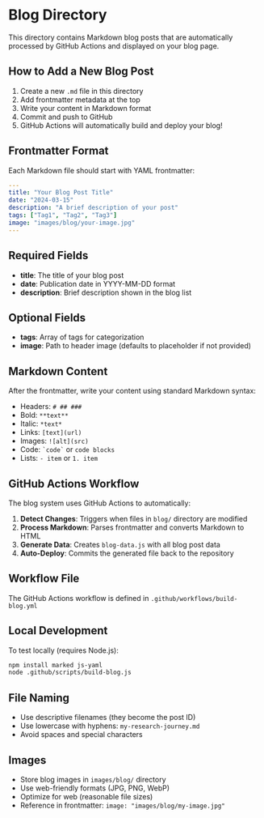 # Blog Directory

This directory contains Markdown blog posts that are automatically processed by GitHub Actions and displayed on your blog page.

## How to Add a New Blog Post

1. Create a new `.md` file in this directory
2. Add frontmatter metadata at the top
3. Write your content in Markdown format
4. Commit and push to GitHub
5. GitHub Actions will automatically build and deploy your blog!

## Frontmatter Format

Each Markdown file should start with YAML frontmatter:

```yaml
---
title: "Your Blog Post Title"
date: "2024-03-15"
description: "A brief description of your post"
tags: ["Tag1", "Tag2", "Tag3"]
image: "images/blog/your-image.jpg"
---
```

## Required Fields

- **title**: The title of your blog post
- **date**: Publication date in YYYY-MM-DD format
- **description**: Brief description shown in the blog list

## Optional Fields

- **tags**: Array of tags for categorization
- **image**: Path to header image (defaults to placeholder if not provided)

## Markdown Content

After the frontmatter, write your content using standard Markdown syntax:

- Headers: `# ## ###`
- Bold: `**text**`
- Italic: `*text*`
- Links: `[text](url)`
- Images: `![alt](src)`
- Code: `` `code` `` or ``` code blocks ```
- Lists: `- item` or `1. item`

## GitHub Actions Workflow

The blog system uses GitHub Actions to automatically:

1. **Detect Changes**: Triggers when files in `blog/` directory are modified
2. **Process Markdown**: Parses frontmatter and converts Markdown to HTML
3. **Generate Data**: Creates `blog-data.js` with all blog post data
4. **Auto-Deploy**: Commits the generated file back to the repository

## Workflow File

The GitHub Actions workflow is defined in `.github/workflows/build-blog.yml`

## Local Development

To test locally (requires Node.js):

```bash
npm install marked js-yaml
node .github/scripts/build-blog.js
```

## File Naming

- Use descriptive filenames (they become the post ID)
- Use lowercase with hyphens: `my-research-journey.md`
- Avoid spaces and special characters

## Images

- Store blog images in `images/blog/` directory
- Use web-friendly formats (JPG, PNG, WebP)
- Optimize for web (reasonable file sizes)
- Reference in frontmatter: `image: "images/blog/my-image.jpg"` 